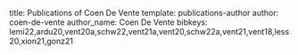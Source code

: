 title: Publications of Coen De Vente
template: publications-author
author: coen-de-vente
author_name: Coen De Vente
bibkeys: lemi22,ardu20,vent20a,schw22,vent21a,vent20,schw22a,vent21,vent18,less20,xion21,gonz21